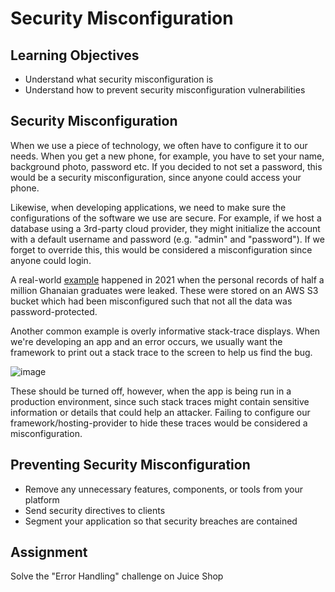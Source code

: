 # Security Misconfiguration

## Learning Objectives

* Understand what security misconfiguration is
* Understand how to prevent security misconfiguration vulnerabilities

## Security Misconfiguration

When we use a piece of technology, we often have to configure it to our needs. When you get a new phone, for example, you have to set your name, background photo, password etc. If you decided to not set a password, this would be a security misconfiguration, since anyone could access your phone.

Likewise, when developing applications, we need to make sure the configurations of the software we use are secure. For example, if we host a database using a 3rd-party cloud provider, they might initialize the account with a default username and password (e.g. "admin" and "password"). If we forget to override this, this would be considered a misconfiguration since anyone could login.

A real-world [example](https://portswigger.net/daily-swig/insecure-amazon-s3-bucket-exposed-personal-data-on-500-000-ghanaian-graduates) happened in 2021 when the personal records of half a million Ghanaian graduates were leaked. These were stored on an AWS S3 bucket which had been misconfigured such that not all the data was password-protected.

Another common example is overly informative stack-trace displays. When we're developing an app and an error occurs, we usually want the framework to print out a stack trace to the screen to help us find the bug.

![image](https://user-images.githubusercontent.com/44523714/148405052-8787f691-2f6e-4d86-8510-f89a7080fcf0.png)

These should be turned off, however, when the app is being run in a production environment, since such stack traces might contain sensitive information or details that could help an attacker. Failing to configure our framework/hosting-provider to hide these traces would be considered a misconfiguration.

## Preventing Security Misconfiguration

* Remove any unnecessary features, components, or tools from your platform
* Send security directives to clients
* Segment your application so that security breaches are contained

## Assignment

Solve the "Error Handling" challenge on Juice Shop